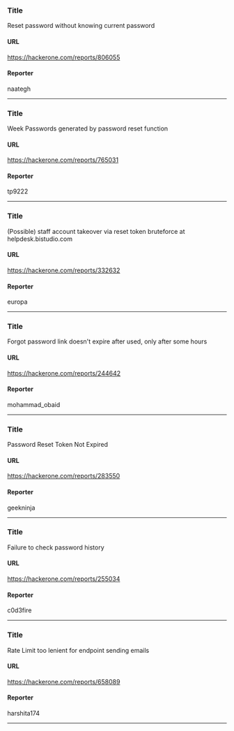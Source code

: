 ### Title
Reset password without knowing current password
#### URL 
https://hackerone.com/reports/806055
#### Reporter 
naategh

---


### Title
Week Passwords generated by password reset function
#### URL 
https://hackerone.com/reports/765031
#### Reporter 
tp9222

---


### Title
(Possible) staff account takeover via reset token bruteforce at helpdesk.bistudio.com
#### URL 
https://hackerone.com/reports/332632
#### Reporter 
europa

---


### Title
Forgot password link doesn't expire after used, only after some hours
#### URL 
https://hackerone.com/reports/244642
#### Reporter 
mohammad_obaid

---


### Title
Password Reset Token Not Expired 
#### URL 
https://hackerone.com/reports/283550
#### Reporter 
geekninja

---


### Title
Failure to check password history
#### URL 
https://hackerone.com/reports/255034
#### Reporter 
c0d3fire

---


### Title
Rate Limit too lenient for endpoint sending emails
#### URL 
https://hackerone.com/reports/658089
#### Reporter 
harshita174

---


